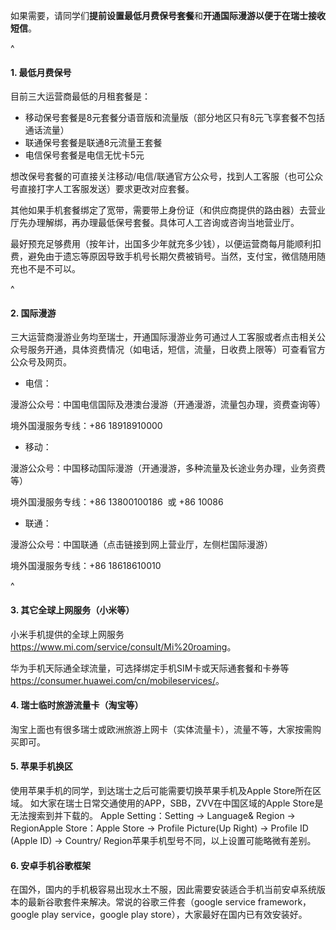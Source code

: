 如果需要，请同学们**提前设置最低月费保号套餐**和**开通国际漫游以便于在瑞士接收短信**。

^

#### **1. 最低月费保号**

目前三大运营商最低的月租套餐是：

* 移动保号套餐是8元套餐分语音版和流量版（部分地区只有8元飞享套餐不包括通话流量）
* 联通保号套餐是联通8元流量王套餐&#x20;
* 电信保号套餐是电信无忧卡5元

想改保号套餐的可直接关注移动/电信/联通官方公众号，找到人工客服（也可公众号直接打字人工客服发送）要求更改对应套餐。

其他如果手机套餐绑定了宽带，需要带上身份证（和供应商提供的路由器）去营业厅先办理解绑，再办理最低保号套餐。具体可人工咨询或咨询当地营业厅。

最好预充足够费用（按年计，出国多少年就充多少钱），以便运营商每月能顺利扣费，避免由于遗忘等原因导致手机号长期欠费被销号。当然，支付宝，微信随用随充也不是不可以。

^

#### **2. 国际漫游**

三大运营商漫游业务均至瑞士，开通国际漫游业务可通过人工客服或者点击相关公众号服务开通，具体资费情况（如电话，短信，流量，日收费上限等）可查看官方公众号及网页。

* 电信：

漫游公众号：中国电信国际及港澳台漫游（开通漫游，流量包办理，资费查询等）

境外国漫服务专线：+86 18918910000

* 移动：

漫游公众号：中国移动国际漫游（开通漫游，多种流量及长途业务办理，业务资费等）

境外国漫服务专线：+86 13800100186  或 +86 10086

* 联通：

漫游公众号：中国联通（点击链接到网上营业厅，左侧栏国际漫游）

境外国漫服务专线：+86 18618610010

^

#### **3. 其它全球上网服务（小米等**）

小米手机提供的全球上网服务 <https://www.mi.com/service/consult/Mi%20roaming>。

华为手机天际通全球流量，可选择绑定手机SIM卡或天际通套餐和卡券等<https://consumer.huawei.com/cn/mobileservices/>。


#### **4. 瑞士临时旅游流量卡（淘宝等**）

淘宝上面也有很多瑞士或欧洲旅游上网卡（实体流量卡），流量不等，大家按需购买即可。

#### **5. 苹果手机换区**

使用苹果手机的同学，到达瑞士之后可能需要切换苹果手机及Apple Store所在区域。 如大家在瑞士日常交通使用的APP，SBB，ZVV在中国区域的Apple Store是无法搜索到并下载的。
Apple Setting：Setting -> Language& Region -> RegionApple Store：Apple Store -> Profile Picture(Up Right) -> Profile ID (Apple ID) -> Country/ Region苹果手机型号不同，以上设置可能略微有差别。

#### **6. 安卓手机谷歌框架**

在国外，国内的手机极容易出现水土不服，因此需要安装适合手机当前安卓系统版本的最新谷歌套件来解决。常说的谷歌三件套（google service framework，google play service，google play store），大家最好在国内已有效安装好。
